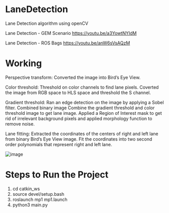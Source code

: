 # LaneDetection
Lane Detection algorithm using openCV

Lane Detection - GEM Scenario
https://youtu.be/a3YowtNYIdM

Lane Detection - ROS Bags
https://youtu.be/anW6sVsAQzM

# Working
Perspective transform: Converted the image into Bird’s Eye View.

Color threshold: Threshold on color channels to find lane pixels. Coverted the
image from RGB space to HLS space and threshold the S channel.

Gradient threshold: Ran an edge detection on the image by applying a Sobel filter.
Combined binary image Combine the gradient threshold and color threshold image to get lane image.
Applied a Region of Interest mask to get rid of irrelevant background pixels and applied morphology function to remove noise.

Lane fitting: Extracted the coordinates of the centers of right and left lane from binary Bird’s Eye View image.
Fit the coordinates into two second order polynomials that represent right and left lane.

![image](https://user-images.githubusercontent.com/64373075/177688522-94b7586f-cd2a-4147-a9d3-856d61c2ae2c.png)

# Steps to Run the Project
1. cd catkin_ws
2. source devel/setup.bash
3. roslaunch mp1 mp1.launch
4. python3 main.py

